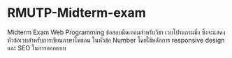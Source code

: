 # RMUTP-Midterm-exam
Midterm Exam Web Programming
ข้อสอบมิดเทอมสำหรับวิชา เวบโปรแกรมมิ่ง
ซึ่งจะแสดงหัวข้อเวบสำหรับการเขียนภาษาไพธอน ในหัวข้อ Number
โดยใช้หลักการ responsive design และ SEO ในการออกแบบ
